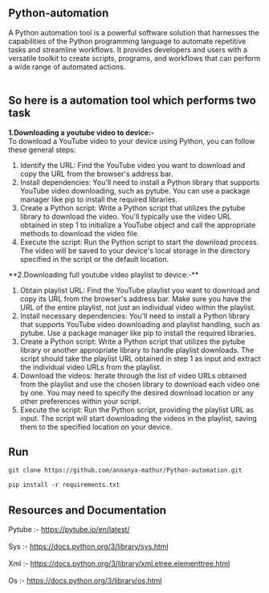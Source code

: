 ## Python-automation
A Python automation tool is a powerful software solution that harnesses the capabilities of the Python programming language to automate repetitive tasks and streamline workflows. It provides developers and users with a versatile toolkit to create scripts, programs, and workflows that can perform a wide range of automated actions. <br><br>
## So here is a automation tool which performs two task
**1.Downloading a youtube video to device:-**<br>
To download a YouTube video to your device using Python, you can follow these general steps:
<ol>
<li>Identify the URL: Find the YouTube video you want to download and copy the URL from the browser's address bar.</li>

<li>Install dependencies: You'll need to install a Python library that supports YouTube video downloading, such as pytube. You can use a package manager like pip to install the required libraries.</li>

<li>Create a Python script: Write a Python script that utilizes the pytube library to download the video. You'll typically use the video URL obtained in step 1 to initialize a YouTube object and call the appropriate methods to download the video file.</li>

<li>Execute the script: Run the Python script to start the download process. The video will be saved to your device's local storage in the directory specified in the script or the default location.</li>
</ol>  
**2.Downloading full youtube video playlist to device:-** 
<ol>
  <li>Obtain playlist URL: Find the YouTube playlist you want to download and copy its URL from the browser's address bar. Make sure you have the URL of the entire playlist, not just an individual video within the playlist.</li>

<li>Install necessary dependencies: You'll need to install a Python library that supports YouTube video downloading and playlist handling, such as pytube. Use a package manager like pip to install the required libraries.</li>

<li>Create a Python script: Write a Python script that utilizes the pytube library or another appropriate library to handle playlist downloads. The script should take the playlist URL obtained in step 1 as input and extract the individual video URLs from the playlist.</li>

<li>Download the videos: Iterate through the list of video URLs obtained from the playlist and use the chosen library to download each video one by one. You may need to specify the desired download location or any other preferences within your script.</li>
 <li> Execute the script: Run the Python script, providing the playlist URL as input. The script will start downloading the videos in the playlist, saving them to the specified location on your device.</li>
</ol>  

## Run
```html
git clone https://github.com/annanya-mathur/Python-automation.git
```
```html
pip install -r requirements.txt
```
## Resources and Documentation

Pytube :- https://pytube.io/en/latest/  <br><br>
Sys :- https://docs.python.org/3/library/sys.html  <br><br>
Xml :- https://docs.python.org/3/library/xml.etree.elementtree.html  <br><br>
Os :- https://docs.python.org/3/library/os.html


